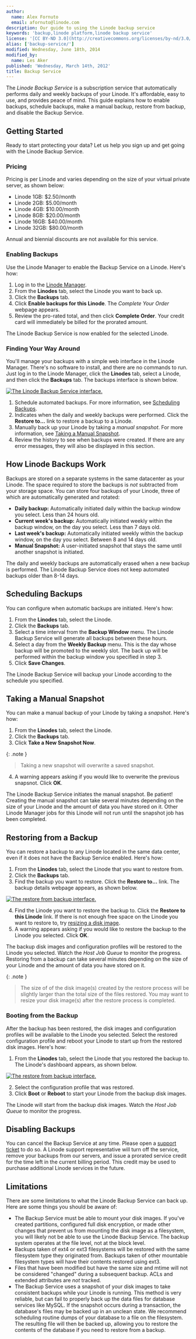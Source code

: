 ```yaml
---
author:
  name: Alex Fornuto
  email: afornuto@linode.com
description: Our guide to using the Linode backup service
keywords: 'backup,linode platform,linode backup service'
license: '[CC BY-ND 3.0](http://creativecommons.org/licenses/by-nd/3.0/us/)'
alias: ['backup-service/']
modified: Wednesday, June 18th, 2014
modified_by:
  name: Les Aker
published: 'Wednesday, March 14th, 2012'
title: Backup Service
---
```


The *Linode Backup Service* is a subscription service that automatically performs daily and weekly backups of your Linode. It's affordable, easy to use, and provides peace of mind. This guide explains how to enable backups, schedule backups, make a manual backup, restore from backup, and disable the Backup Service.

Getting Started
---------------

Ready to start protecting your data? Let us help you sign up and get going with the Linode Backup Service.

### Pricing

Pricing is per Linode and varies depending on the size of your virtual private server, as shown below:

-   Linode 1GB: \$2.50/month
-   Linode 2GB: \$5.00/month
-   Linode 4GB: \$10.00/month
-   Linode 8GB: \$20.00/month
-   Linode 16GB: \$40.00/month
-   Linode 32GB: \$80.00/month

Annual and biennial discounts are not available for this service.

### Enabling Backups

Use the Linode Manager to enable the Backup Service on a Linode. Here's how:

1.  Log in to the [Linode Manager](https://manager.linode.com).
2.  From the **Linodes** tab, select the Linode you want to back up.
3.  Click the **Backups** tab.
4.  Click **Enable backups for this Linode**. The *Complete Your Order* webpage appears.
5.  Review the pro-rated total, and then click **Complete Order**. Your credit card will immediately be billed for the prorated amount.

The Linode Backup Service is now enabled for the selected Linode.

### Finding Your Way Around

You'll manage your backups with a simple web interface in the Linode Manager. There's no software to install, and there are no commands to run. Just log in to the Linode Manager, click the **Linodes** tab, select a Linode, and then click the **Backups** tab. The backups interface is shown below.

[![The Linode Backup Service interface.](/docs/assets/954-backups0-small1-1.png)](/docs/assets/955-backups01-1.png)

1.  Schedule automated backups. For more information, see [Scheduling Backups](#scheduling-backups).
2.  Indicates when the daily and weekly backups were performed. Click the **Restore to...** link to restore a backup to a Linode.
3.  Manually back up your Linode by taking a *manual snapshot*. For more information, see [Taking a Manual Snapshot](#taking-a-manual-snapshot).
4.  Review the history to see when backups were created. If there are any error messages, they will also be displayed in this section.

How Linode Backups Work
-----------------------

Backups are stored on a separate systems in the same datacenter as your Linode. The space required to store the backups is *not* subtracted from your storage space. You can store four backups of your Linode, three of which are automatically generated and rotated:

-   **Daily backup:** Automatically initiated daily within the backup window you select. Less than 24 hours old.
-   **Current week's backup:** Automatically initiated weekly within the backup window, on the day you select. Less than 7 days old.
-   **Last week's backup:** Automatically initiated weekly within the backup window, on the day you select. Between 8 and 14 days old.
-   **Manual Snapshot:** A user-initiated snapshot that stays the same until another snapshot is initiated.

The daily and weekly backups are automatically erased when a new backup is performed. The Linode Backup Service does not keep automated backups older than 8-14 days.

Scheduling Backups
------------------

You can configure when automatic backups are initiated. Here's how:

1.  From the **Linodes** tab, select the Linode.
2.  Click the **Backups** tab.
3.  Select a time interval from the **Backup Window** menu. The Linode Backup Service will generate all backups between these hours.
4.  Select a day from the **Weekly Backup** menu. This is the day whose backup will be promoted to the weekly slot. The back up will be performed within the backup window you specified in step 3.
5.  Click **Save Changes**.

The Linode Backup Service will backup your Linode according to the schedule you specified.

Taking a Manual Snapshot
------------------------

You can make a manual backup of your Linode by taking a *snapshot*. Here's how:

1.  From the **Linodes** tab, select the Linode.
2.  Click the **Backups** tab.
3.  Click **Take a New Snapshot Now**.

 {: .note }
>
> Taking a new snapshot will overwrite a saved snapshot.

4.  A warning appears asking if you would like to overwrite the previous snapsnot. Click **OK**.

The Linode Backup Service initiates the manual snapshot. Be patient! Creating the manual snapshot can take several minutes depending on the size of your Linode and the amount of data you have stored on it. Other Linode Manager jobs for this Linode will not run until the snapshot job has been completed.

Restoring from a Backup
-----------------------

You can restore a backup to any Linode located in the same data center, even if it does not have the Backup Service enabled. Here's how:

1.  From the **Linodes** tab, select the Linode that you want to restore from.
2.  Click the **Backups** tab.
3.  Find the backup you want to restore. Click the **Restore to...** link. The backup details webpage appears, as shown below.

[![The restore from backup interface.](/docs/assets/974-backups1-2-small.png)](/docs/assets/975-backups1-2.png)

4.  Find the Linode you want to restore the backup to. Click the **Restore to this Linode** link. If there is not enough free space on the Linode you want to restore to, try [resizing a disk image](/docs/disk-images-config-profiles#sph_resizing-a-disk-image).
5.  A warning appears asking if you would like to restore the backup to the Linode you selected. Click **OK**.

The backup disk images and configuration profiles will be restored to the Linode you selected. Watch the *Host Job Queue* to monitor the progress. Restoring from a backup can take several minutes depending on the size of your Linode and the amount of data you have stored on it.

 {: .note }
>
> The size of of the disk image(s) created by the restore process will be slightly larger than the total size of the files restored. You may want to resize your disk image(s) after the restore process is completed.

### Booting from the Backup

After the backup has been restored, the disk images and configuration profiles will be available to the Linode you selected. Select the restored configuration profile and reboot your Linode to start up from the restored disk images. Here's how:

1.  From the **Linodes** tab, select the Linode that you restored the backup to. The Linode's dashboard appears, as shown below.

[![The restore from backup interface.](/docs/assets/1049-backups3.png)](/docs/assets/1049-backups3.png)

2.  Select the configuration profile that was restored.
3.  Click **Boot** or **Reboot** to start your Linode from the backup disk images.

The Linode will start from the backup disk images. Watch the *Host Job Queue* to monitor the progress.

Disabling Backups
-----------------

You can cancel the Backup Service at any time. Please open a [support ticket](https://manager.linode.com/support) to do so. A Linode support representative will turn off the service, remove your backups from our servers, and issue a prorated service credit for the time left in the current billing period. This credit may be used to purchase additional Linode services in the future.

Limitations
-----------

There are some limitations to what the Linode Backup Service can back up. Here are some things you should be aware of:

-   The Backup Service must be able to mount your disk images. If you've created partitions, configured full disk encryption, or made other changes that prevent us from mounting the disk image as a filesystem, you will likely not be able to use the Linode Backup Service. The backup system operates at the file level, not at the block level.
-   Backups taken of ext4 or ext3 filesystems will be restored with the same filesystem type they originated from. Backups taken of other mountable filesystem types will have their contents restored using ext3.
-   Files that have been modified but have the same size and mtime will not be considered "changed" during a subsequent backup. ACLs and extended attributes are *not* tracked.
-   The Backup Service uses a snapshot of your disk images to take consistent backups while your Linode is running. This method is very reliable, but can fail to properly back up the data files for database services like MySQL. If the snapshot occurs during a transaction, the database's files may be backed up in an unclean state. We recommend scheduling routine dumps of your database to a file on the filesystem. The resulting file will then be backed up, allowing you to restore the contents of the database if you need to restore from a backup.



